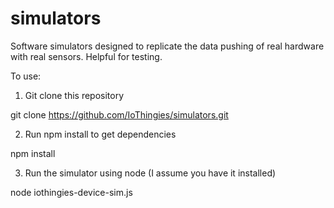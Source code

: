 # simulators
Software simulators designed to replicate the data pushing of real hardware with real sensors. Helpful for testing.

To use:

1. Git clone this repository

git clone https://github.com/IoThingies/simulators.git

2. Run npm install to get dependencies

npm install

3. Run the simulator using node (I assume you have it installed)

node iothingies-device-sim.js
